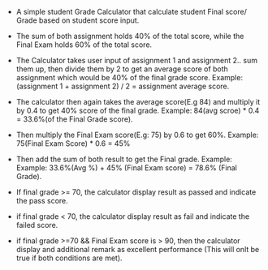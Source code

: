 * A simple student Grade Calculator that calculate student Final score/ Grade based on student score input.
* The sum of both assignment holds 40% of the total score, while the Final Exam holds 60% of the total score.
* The Calculator takes user input of assignment 1 and assignment 2.. sum them up, then divide them by 2 to get an average score of both assignment which would be 40% of the final grade score.
  Example: (assignment 1 + assignment 2) / 2 = assignment average score.
* The calculator then again takes the average score(E.g 84) and multiply it by 0.4 to get 40% score of the final grade. Example: 84(avg scroe) * 0.4 = 33.6%(of the Final Grade score).
* Then multiply the Final Exam score(E.g: 75) by 0.6 to get 60%.  Example: 75(Final Exam Score) * 0.6 = 45%
* Then add the sum of both result to get the Final grade. 
  Example: Example: 33.6%(Avg %) + 45% (Final Exam score) = 78.6% (Final Grade).

* If final grade >= 70, the calculator display result as passed and indicate the pass score.
* if final grade < 70, the calculator display result as fail and indicate the failed score.
* if final grade >=70 && Final Exam score is > 90, then the calculator display and additional remark as excellent performance (This will onlt be true if both conditions are met).
